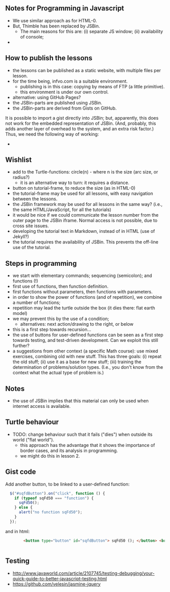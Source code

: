 ## Notes for Programming in Javascript

* We use similar approach as for HTML-0.
* But, Thimble has been replaced by JSBin.
    * The main reasons for this are: (i) separate JS window; (ii) availability of console;
*

## How to publish the lessons

* the lessons can be published as a static website, with multiple files per lesson.
* for the time being, infvo.com is a suitable environment.
    * publishing is in this case: copying by means of FTP (a little primitive).
    * this environment is under our own control.
* alternative: using GitHub Pages?
* the JSBin-parts are published using JSBin.
* the JSBin-parts are derived from Gists on GitHub.

It is possible to import a gist directly into JSBin; but, apparently, this does not work for the embedded representation of JSBin. (And, probably, this adds another layer of overhead to the system, and an extra risk factor.) Thus, we need the following way of working:

* 

## Wishlist

* add to the Turtle-functions: circle(n) - where n is the size (arc size, or radius?)
    * it is an alternative way to turn: it requires a distance.
* button on tutorial-frame, to reduce the size (as in HTML-0)
* the tutorial-frame may be used for all lessons, with easy navigation between the lessons.
* the JSBin framework may be used for all lessons in the same way? (i.e., the same HTML/JavaScript, for all the tutorials)
* it would be nice if we could communicate the lesson number from the outer page to the JSBin iframe. Normal access is not possible, due to cross site issues.
* developing the tutorial text in Markdown, instead of in HTML (use of Jekyll?)
* the tutorial requires the availability of JSBin. This prevents the off-line use of the tutorial.

## Steps in programming

* we start with elementary commands; sequencing (semicolon); and functions (!)
* first use of functions, then function definition.
* first functions without parameters, then functions with parameters.
* in order to show the power of functions (and of repetition), we combine a number of functions;
* repetition may lead the turtle outside the box (it dies there: flat earth model)
* we may prevent this by the use of a condition;
    * alternatives: next action/drawing to the right, or below
* this is a first step towards recursion...
* the use of buttons for user-defined functions can be seen as a first step towards testing, and test-driven development. Can we exploit this still further?
* a suggestions from other context (a specific Math course): use mixed exercises, combining old with new stuff. This has three goals: (i) repeat the old stuff; (ii) use it as a base for new stuff; (iii) training the determination of problems/solution types. (I.e., you don't know from the context what the actual type of problem is.)

## Notes

* the use of JSBin implies that this material can only be used when internet access is available.

## Turtle behaviour

* TODO: change behaviour such that it fails ("dies") when outside its world ("flat world"). 
    * this approach has the advantage that it shows the importance of border cases, and its analysis in programming.
    * we might do this in lesson 2.

## Gist code 

Add another button, to be linked to a user-defined function:

```js
  $("#sqfdButton").on("click", function () {
    if (typeof sqFd50 === "function") {
      sqFd50();
    } else {
      alert("no function sqFd50");
    }
  });
```
and in html:

```html
        <button type="button" id="sqfdButton"> sqFd50 (); </button> <br>
```

```html

```

## Testing

* http://www.javaworld.com/article/2107745/testing-debugging/your-quick-guide-to-better-javascript-testing.html
* https://github.com/velesin/jasmine-jquery
